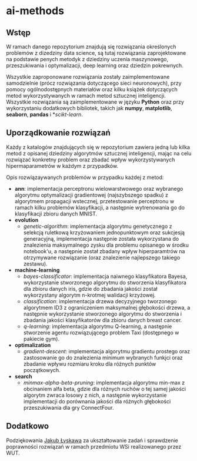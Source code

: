 # ai-methods

## Wstęp

W ramach danego repozytorium znajdują się rozwiązania określonych problemów z dizedziny data science, są tutaj rozwiązania zaprojektowane na podstawie penych metodyk z dziedziny uczenia maszynowego, przeszukiwania i optymalizacji, deep learning oraz dziedzin pokrewnych. 

Wszystkie zaproponowane rozwiązania zostały zaimplementowane samodzielnie (prócz rozwiązania dotyczącego sieci neuronowych), przy pomocy ogólnodostępnych materiałów oraz kilku książek dotyczących metod wykorzystywanych w ramach metod sztucznej inteligencji. Wszystkie rozwiązania są zaimplementowane w języku **Python** oraz przy wykorzystaniu dodatkowych bibliotek, takich jak **numpy**, **matplotlib**, **seaborn**, **pandas** i **scikt-learn*.

## Uporządkowanie rozwiązań

Każdy z katalogów znajdujących się w repozytorium zawiera jedną lub kilka metod z opisanej dziedziny algorytmów sztucznej inteligencji, mając na celu rozwiązać konkretny problem oraz zbadać wpływ wykorzystywanych hipermaparametrów w każdym z przypadków. 

Opis rozwiązaywanych problemów w przypadku każdej z metod:

- **ann**: implementacja perceptronu wielowarstwowego oraz wybranego algorytmu optymalizacji gradientowej (najszybszego spadku) z algorytmem propagacji wstecznej, przetestowanie perceptronu w ramach kilku problemów klasyfikacji, a następnie wytrenowania go do klasyfikacji zbioru danych MNIST.
- **evolution**
  - *genetic-algorithm*: implementacja algorytmu genetycznego z selekcją ruletkową krzyżowaniem jednopunktowym oraz sukcjesją generacyjną, implementacja następnie została wykorzystana do znalezienia maksymalnego zysku dla problemu opisanego w środku notebook'u, a następnie został zbadany wpływ hiperparamtrów na otrzymywane rozwiązanie (oraz znalezienie najlepszego takiego zestawu).
- **machine-learning**
  - *bayes-classificator*: implementacja naiwnego klasyfikatora Bayesa, wykorzystanie stworzonego algorytmu do stworzenia klasyfikatora dla zbioru danych iris, gdzie do zbadania jakości został wykorzystany algorytm n-krotmej walidacji krzyżowej.
  - *classification*: implementacja drzewa decyzyjnego tworzonego algorytmem ID3 z ograniczeniem maksymalnej głębokości drzewa, a następnie wykorzystanie stworzonego algorytmu do stworzenia i zbadania jakości klasyfikatorów dla zbioru danych breast cancer.
  - *q-learning*: implementacja algorytmu Q-learning, a następnie stworzenie agentu rozwiązującego problem Taxi (dostępnego w pakiecie gym).
- **optimalization**
  - *gradient-descent*: implementacja algorytmu gradientu prostego oraz zastosowanie go do znalezienia minimum wybranych funkjci oraz zbadanie wpływu rozmiaru kroku dla różnych punktów początkowych.
- **search**
  - *minmax-alpha-beta-pruning*: implementacja algorytmu min-max z obcinaniem alfa beta, gdzie dla różnych ruchów o tej samej jakości algorytm zwraca losowy z nich, a następnie wykorzystanie implementacji do porównania jakości dla różnych głębokości przeszukiwania dla gry ConnectFour.
  
## Dodatkowo

Podziękowania [Jakub Łyskawa](https://github.com/lychanl) za ukształtowanie zadań i sprawdzenie poprawności rozwiązań w ramach przedmiotu WSi realizowanego przez WUT.

